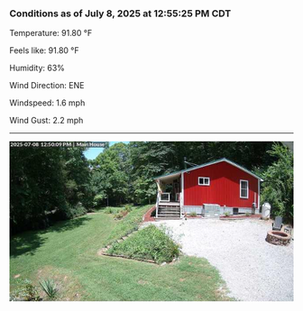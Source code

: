 ### Conditions as of July 8, 2025 at 12:55:25 PM CDT 

Temperature: 91.80 &deg;F

Feels like: 91.80 &deg;F

Humidity: 63%

Wind Direction: ENE

Windspeed: 1.6 mph

Wind Gust: 2.2 mph

---

<img src="./images/latest.jpeg"/>

